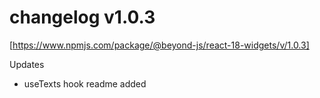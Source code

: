 # changelog v1.0.3

[https://www.npmjs.com/package/@beyond-js/react-18-widgets/v/1.0.3]

Updates

-   useTexts hook readme added
